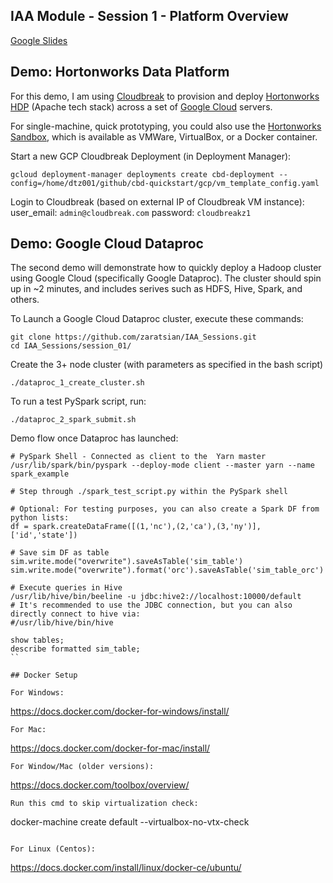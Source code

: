 ## IAA Module - Session 1 - Platform Overview

[Google Slides](https://docs.google.com/presentation/d/1CC03MXct8pW9DblZ4i7sICcYlbXg81xgyB1DLtDh_ig/edit?usp=sharing)

## Demo: Hortonworks Data Platform

For this demo, I am using [Cloudbreak](https://docs.hortonworks.com/HDPDocuments/Cloudbreak/Cloudbreak-2.7.2/index.html) to provision and deploy [Hortonworks HDP](https://docs.hortonworks.com) (Apache tech stack) across a set of [Google Cloud](https://cloud.google.com/) servers.

For single-machine, quick prototyping, you could also use the [Hortonworks Sandbox](https://hortonworks.com/products/sandbox/), which is available as VMWare, VirtualBox, or a Docker container.

Start a new GCP Cloudbreak Deployment (in Deployment Manager):
```
gcloud deployment-manager deployments create cbd-deployment --config=/home/dtz001/github/cbd-quickstart/gcp/vm_template_config.yaml
```

Login to Cloudbreak (based on external IP of Cloudbreak VM instance):
user_email: ```admin@cloudbreak.com```
password: ```cloudbreakz1```

## Demo: Google Cloud Dataproc

The second demo will demonstrate how to quickly deploy a Hadoop cluster using Google Cloud (specifically Google Dataproc). The cluster should spin up in ~2 minutes, and includes serives such as HDFS, Hive, Spark, and others.

To Launch a Google Cloud Dataproc cluster, execute these commands:
```
git clone https://github.com/zaratsian/IAA_Sessions.git
cd IAA_Sessions/session_01/
```
Create the 3+ node cluster (with parameters as specified in the bash script)
```
./dataproc_1_create_cluster.sh
```
To run a test PySpark script, run:
```
./dataproc_2_spark_submit.sh
```
Demo flow once Dataproc has launched:
```
# PySpark Shell - Connected as client to the  Yarn master
/usr/lib/spark/bin/pyspark --deploy-mode client --master yarn --name spark_example
```
```
# Step through ./spark_test_script.py within the PySpark shell

# Optional: For testing purposes, you can also create a Spark DF from python lists:
df = spark.createDataFrame([(1,'nc'),(2,'ca'),(3,'ny')], ['id','state'])
```
```
# Save sim DF as table
sim.write.mode("overwrite").saveAsTable('sim_table')
sim.write.mode("overwrite").format('orc').saveAsTable('sim_table_orc')
```
```
# Execute queries in Hive
/usr/lib/hive/bin/beeline -u jdbc:hive2://localhost:10000/default
# It's recommended to use the JDBC connection, but you can also directly connect to hive via:
#/usr/lib/hive/bin/hive

show tables;
describe formatted sim_table;
``

## Docker Setup

For Windows:
```
https://docs.docker.com/docker-for-windows/install/
```
For Mac:
```
https://docs.docker.com/docker-for-mac/install/
```
For Window/Mac (older versions):
```
https://docs.docker.com/toolbox/overview/
```
Run this cmd to skip virtualization check:
```
docker-machine create default --virtualbox-no-vtx-check
```

For Linux (Centos):
```
https://docs.docker.com/install/linux/docker-ce/ubuntu/
```
